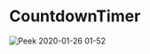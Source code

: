 # CountdownTimer

![Peek 2020-01-26 01-52](https://user-images.githubusercontent.com/40022621/73785381-719d7600-4797-11ea-831f-bf3ed5ae11ae.gif)

